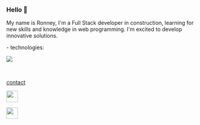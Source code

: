 ### Hello 👋

My name is Ronney, I'm a Full Stack developer in construction, learning for new skills and knowledge in web programming. I'm excited to develop innovative solutions.
<p>
 - technologies:<p>
 <img src="https://skillicons.dev/icons?i=vscode,html,css,js,php,nodejs,react,mysql,git,github" height:"50"/><p><br>


 <a href="https://linkedin.com/in/ronney-rocha-6a045466">contact<p>
    <img src="https://skillicons.dev/icons?i=linkedin" width="30px"/> 
 </a>
<a href="https://mail.google.com/mail"><p>
    <img src="https://skillicons.dev/icons?i=gmail" width="30px"/> 
 </a>
